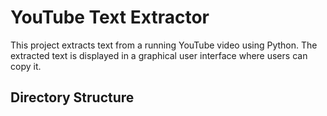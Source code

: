 # YouTube Text Extractor

This project extracts text from a running YouTube video using Python. The extracted text is displayed in a graphical user interface where users can copy it.

## Directory Structure

